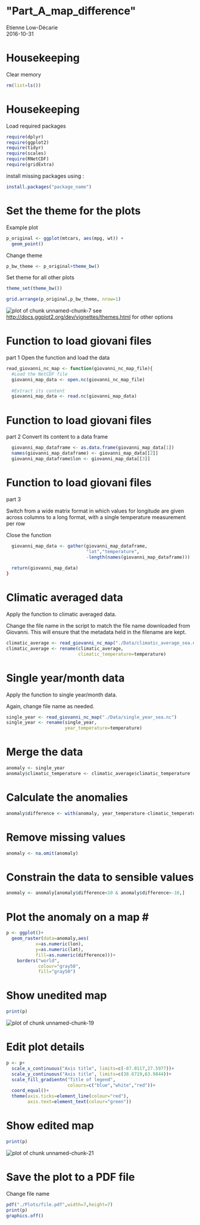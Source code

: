 "Part_A_map_difference"
===

Etienne Low-Décarie  
2016-10-31




Housekeeping
===

Clear memory

```r
rm(list=ls())
```

Housekeeping
===

Load required packages

```r
require(dplyr)
require(ggplot2)
require(tidyr)
require(scales)
require(RNetCDF)
require(gridExtra)
```

install missing packages using  :

```r
install.packages("package_name")
```

Set the theme for the plots
===

Example plot

```r
p_original <- ggplot(mtcars, aes(mpg, wt)) +
  geom_point()
```
Change theme

```r
p_bw_theme <- p_original+theme_bw()
```
Set theme for all other plots

```r
theme_set(theme_bw())
```


```r
grid.arrange(p_original,p_bw_theme, nrow=1)
```

![plot of chunk unnamed-chunk-7](Part_A_map_difference-figure/unnamed-chunk-7-1.png)
see http://docs.ggplot2.org/dev/vignettes/themes.html for other options


Function to load giovani files 
===

part 1
Open the function and load the data





```r
read_giovanni_nc_map <- function(giovanni_nc_map_file){
  #Load the NetCDF file
  giovanni_map_data <- open.nc(giovanni_nc_map_file)
  
  #Extract its content
  giovanni_map_data <- read.nc(giovanni_map_data)
```

Function to load giovani files 
===
part 2
Convert its content to a data frame

```r
  giovanni_map_dataframe <- as.data.frame(giovanni_map_data[1])
  names(giovanni_map_dataframe) <- giovanni_map_data[[2]]
  giovanni_map_dataframe$lon <- giovanni_map_data[[3]]
```

Function to load giovani files 
===
part 3

Switch from a wide matrix format in which values for longitude are given across columns to a long format, with a single temperature measurement per row

Close the function
 

```r
  giovanni_map_data <- gather(giovanni_map_dataframe,
                              "lat","temperature",
                              -length(names(giovanni_map_dataframe)))
  
  return(giovanni_map_data)
}
```

Climatic averaged data
===

Apply the function to climatic averaged data.  

Change the file name in the script to match the file name downloaded from Giovanni.  This will ensure that the metadata held in the filename are kept.


```r
climatic_average <- read_giovanni_nc_map("./Data/climatic_average_sea.nc")
climatic_average <- rename(climatic_average,
                           climatic_temperature=temperature)
```

Single year/month data
===

Apply the function to single year/month data.  

Again, change file name as needed.

```r
single_year <- read_giovanni_nc_map("./Data/single_year_sea.nc")
single_year <- rename(single_year,
                      year_temperature=temperature)
```

Merge the data 
===

```r
anomaly <- single_year
anomaly$climatic_temperature <- climatic_average$climatic_temperature
```

Calculate the anomalies
===

```r
anomaly$difference <- with(anomaly, year_temperature-climatic_temperature)
```

Remove missing values
===


```r
anomaly <- na.omit(anomaly)
```


Constrain the data to sensible values
===

```r
anomaly <- anomaly[anomaly$difference<10 & anomaly$difference>-10,]
```

Plot the anomaly on a map #
===

```r
p <- ggplot()+
  geom_raster(data=anomaly,aes(
           x=as.numeric(lon),
           y=as.numeric(lat),
           fill=as.numeric(difference)))+
    borders("world",
            colour="gray50",
            fill="gray50")
```

Show unedited map
===

```r
print(p)
```

![plot of chunk unnamed-chunk-19](Part_A_map_difference-figure/unnamed-chunk-19-1.png)

Edit plot details
===

```r
p <- p+
  scale_x_continuous("Axis title", limits=c(-87.0117,27.5977))+
  scale_y_continuous("Axis title", limits=c(38.6719,63.9844))+
  scale_fill_gradientn("Title of legend",
                       colours=c("blue","white","red"))+
  coord_equal()+
  theme(axis.ticks=element_line(colour="red"),
        axis.text=element_text(colour="green"))
```


Show edited map
===

```r
print(p)
```

![plot of chunk unnamed-chunk-21](Part_A_map_difference-figure/unnamed-chunk-21-1.png)


Save the plot to a PDF file 
===
Change file name

```r
pdf("./Plots/file.pdf",width=7,height=7)
print(p)
graphics.off()
```
